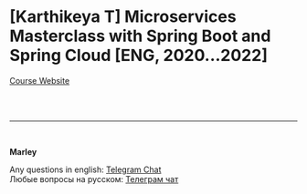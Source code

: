 # [Karthikeya T] Microservices Masterclass with Spring Boot and Spring Cloud [ENG, 2020...2022]

[Course Website](https://www.skillshare.com/classes/Microservices-Masterclass-with-Spring-Boot-and-Spring-Cloud/86454904)

<br/><br/>

---

<br/>

**Marley**

Any questions in english: <a href="https://javadev.org/chat/">Telegram Chat</a>  
Любые вопросы на русском: <a href="https://javadev.ru/chat/">Телеграм чат</a>
